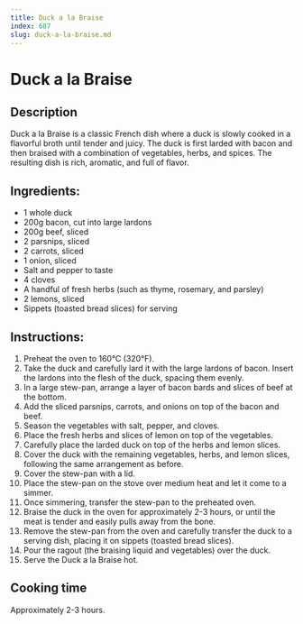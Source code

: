 ```yaml
---
title: Duck a la Braise
index: 687
slug: duck-a-la-braise.md
---
```


# Duck a la Braise

## Description
Duck a la Braise is a classic French dish where a duck is slowly cooked in a flavorful broth until tender and juicy. The duck is first larded with bacon and then braised with a combination of vegetables, herbs, and spices. The resulting dish is rich, aromatic, and full of flavor.

## Ingredients:
- 1 whole duck
- 200g bacon, cut into large lardons
- 200g beef, sliced
- 2 parsnips, sliced
- 2 carrots, sliced
- 1 onion, sliced
- Salt and pepper to taste
- 4 cloves
- A handful of fresh herbs (such as thyme, rosemary, and parsley)
- 2 lemons, sliced
- Sippets (toasted bread slices) for serving

## Instructions:
1. Preheat the oven to 160°C (320°F).
2. Take the duck and carefully lard it with the large lardons of bacon. Insert the lardons into the flesh of the duck, spacing them evenly.
3. In a large stew-pan, arrange a layer of bacon bards and slices of beef at the bottom.
4. Add the sliced parsnips, carrots, and onions on top of the bacon and beef.
5. Season the vegetables with salt, pepper, and cloves.
6. Place the fresh herbs and slices of lemon on top of the vegetables.
7. Carefully place the larded duck on top of the herbs and lemon slices.
8. Cover the duck with the remaining vegetables, herbs, and lemon slices, following the same arrangement as before.
9. Cover the stew-pan with a lid.
10. Place the stew-pan on the stove over medium heat and let it come to a simmer.
11. Once simmering, transfer the stew-pan to the preheated oven.
12. Braise the duck in the oven for approximately 2-3 hours, or until the meat is tender and easily pulls away from the bone.
13. Remove the stew-pan from the oven and carefully transfer the duck to a serving dish, placing it on sippets (toasted bread slices).
14. Pour the ragout (the braising liquid and vegetables) over the duck.
15. Serve the Duck a la Braise hot.

## Cooking time
Approximately 2-3 hours.